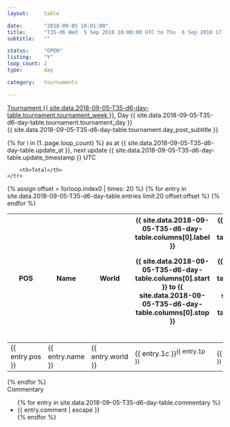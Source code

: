 ```yaml
---
layout: 	table

date: 		"2018-09-05 18:01:00"
title: 		"T35-d6 Wed  5 Sep 2018 18:00:00 UTC to Thu  6 Sep 2018 17:59:59 UTC"
subtitle: 	""

status:     "OPEN"
listing:    "Y"
loop_count: 2
type:       day

category: 	tournaments

---
```

<div class="table_header">
    <span class="table_title">
        <a href="{{ site.data.2018-09-05-T35-d6-day-table.tournament.week_results_table_url }}">
        Tournament {{ site.data.2018-09-05-T35-d6-day-table.tournament.tournament_week }}</a>, Day {{ site.data.2018-09-05-T35-d6-day-table.tournament.tournament_day }}
    </span><br>
    <span class="table_subtitle">
        {{ site.data.2018-09-05-T35-d6-day-table.tournament.day_post_subtitle }}
    </span>  
</div>

{% for i in (1..page.loop_count) %}
<span class="table_nextupdate">as at {{ site.data.2018-09-05-T35-d6-day-table.update_at }}, next update {{ site.data.2018-09-05-T35-d6-day-table.update_timestamp }} UTC</span> 
<table class="day_table">
  <colgroup>
    <col style="width:18px">
    <col style="width:55px">
    <col style="width:55px">
    <col style="width:12px">
    <col style="width:12px">
    <col style="width:12px">
    <col style="width:12px">
    <col style="width:12px">
    <col style="width:12px">
    <col style="width:12px">
    <col style="width:12px">
    <col style="width:12px">
    <col style="width:12px">
    <col style="width:12px">
    <col style="width:12px">
    <col style="width:12px">
    <col style="width:12px">
    <col style="width:12px">
    <col style="width:12px">
    <col style="width:12px">
    <col style="width:12px">
    <col style="width:12px">
    <col style="width:12px">
    <col style="width:12px">
    <col style="width:12px">
    <col style="width:12px">
    <col style="width:12px">
    <col style="width:18px">
  </colgroup>  
  <thead>
    <tr>
        <th>POS</th>
        <th class="AlignLeft">Name</th>
        <th class="AlignLeft">World</th>

<th><div class="label">{{ site.data.2018-09-05-T35-d6-day-table.columns[0].label }}<p class="onhover">{{ site.data.2018-09-05-T35-d6-day-table.columns[0].start }} to {{ site.data.2018-09-05-T35-d6-day-table.columns[0].stop }}</p></div>​</th>
<th><div class="label">{{ site.data.2018-09-05-T35-d6-day-table.columns[1].label }}<p class="onhover">{{ site.data.2018-09-05-T35-d6-day-table.columns[1].start }} to {{ site.data.2018-09-05-T35-d6-day-table.columns[1].stop }}</p></div>​</th>
<th><div class="label">{{ site.data.2018-09-05-T35-d6-day-table.columns[2].label }}<p class="onhover">{{ site.data.2018-09-05-T35-d6-day-table.columns[2].start }} to {{ site.data.2018-09-05-T35-d6-day-table.columns[2].stop }}</p></div>​</th>
<th><div class="label">{{ site.data.2018-09-05-T35-d6-day-table.columns[3].label }}<p class="onhover">{{ site.data.2018-09-05-T35-d6-day-table.columns[3].start }} to {{ site.data.2018-09-05-T35-d6-day-table.columns[3].stop }}</p></div>​</th>
<th><div class="label">{{ site.data.2018-09-05-T35-d6-day-table.columns[4].label }}<p class="onhover">{{ site.data.2018-09-05-T35-d6-day-table.columns[4].start }} to {{ site.data.2018-09-05-T35-d6-day-table.columns[4].stop }}</p></div>​</th>
<th><div class="label">{{ site.data.2018-09-05-T35-d6-day-table.columns[5].label }}<p class="onhover">{{ site.data.2018-09-05-T35-d6-day-table.columns[5].start }} to {{ site.data.2018-09-05-T35-d6-day-table.columns[5].stop }}</p></div>​</th>
<th><div class="label">{{ site.data.2018-09-05-T35-d6-day-table.columns[6].label }}<p class="onhover">{{ site.data.2018-09-05-T35-d6-day-table.columns[6].start }} to {{ site.data.2018-09-05-T35-d6-day-table.columns[6].stop }}</p></div>​</th>
<th><div class="label">{{ site.data.2018-09-05-T35-d6-day-table.columns[7].label }}<p class="onhover">{{ site.data.2018-09-05-T35-d6-day-table.columns[7].start }} to {{ site.data.2018-09-05-T35-d6-day-table.columns[7].stop }}</p></div>​</th>
<th><div class="label">{{ site.data.2018-09-05-T35-d6-day-table.columns[8].label }}<p class="onhover">{{ site.data.2018-09-05-T35-d6-day-table.columns[8].start }} to {{ site.data.2018-09-05-T35-d6-day-table.columns[8].stop }}</p></div>​</th>
<th><div class="label">{{ site.data.2018-09-05-T35-d6-day-table.columns[9].label }}<p class="onhover">{{ site.data.2018-09-05-T35-d6-day-table.columns[9].start }} to {{ site.data.2018-09-05-T35-d6-day-table.columns[9].stop }}</p></div>​</th>
<th><div class="label">{{ site.data.2018-09-05-T35-d6-day-table.columns[10].label }}<p class="onhover">{{ site.data.2018-09-05-T35-d6-day-table.columns[10].start }} to {{ site.data.2018-09-05-T35-d6-day-table.columns[10].stop }}</p></div>​</th>

<th><div class="label">{{ site.data.2018-09-05-T35-d6-day-table.columns[11].label }}<p class="onhover">{{ site.data.2018-09-05-T35-d6-day-table.columns[11].start }} to {{ site.data.2018-09-05-T35-d6-day-table.columns[11].stop }}</p></div>​</th>
<th><div class="label">{{ site.data.2018-09-05-T35-d6-day-table.columns[12].label }}<p class="onhover">{{ site.data.2018-09-05-T35-d6-day-table.columns[12].start }} to {{ site.data.2018-09-05-T35-d6-day-table.columns[12].stop }}</p></div>​</th>
<th><div class="label">{{ site.data.2018-09-05-T35-d6-day-table.columns[13].label }}<p class="onhover">{{ site.data.2018-09-05-T35-d6-day-table.columns[13].start }} to {{ site.data.2018-09-05-T35-d6-day-table.columns[13].stop }}</p></div>​</th>
<th><div class="label">{{ site.data.2018-09-05-T35-d6-day-table.columns[14].label }}<p class="onhover">{{ site.data.2018-09-05-T35-d6-day-table.columns[14].start }} to {{ site.data.2018-09-05-T35-d6-day-table.columns[14].stop }}</p></div>​</th>
<th><div class="label">{{ site.data.2018-09-05-T35-d6-day-table.columns[15].label }}<p class="onhover">{{ site.data.2018-09-05-T35-d6-day-table.columns[15].start }} to {{ site.data.2018-09-05-T35-d6-day-table.columns[15].stop }}</p></div>​</th>
<th><div class="label">{{ site.data.2018-09-05-T35-d6-day-table.columns[16].label }}<p class="onhover">{{ site.data.2018-09-05-T35-d6-day-table.columns[16].start }} to {{ site.data.2018-09-05-T35-d6-day-table.columns[16].stop }}</p></div>​</th>
<th><div class="label">{{ site.data.2018-09-05-T35-d6-day-table.columns[17].label }}<p class="onhover">{{ site.data.2018-09-05-T35-d6-day-table.columns[17].start }} to {{ site.data.2018-09-05-T35-d6-day-table.columns[17].stop }}</p></div>​</th>
<th><div class="label">{{ site.data.2018-09-05-T35-d6-day-table.columns[18].label }}<p class="onhover">{{ site.data.2018-09-05-T35-d6-day-table.columns[18].start }} to {{ site.data.2018-09-05-T35-d6-day-table.columns[18].stop }}</p></div>​</th>
<th><div class="label">{{ site.data.2018-09-05-T35-d6-day-table.columns[19].label }}<p class="onhover">{{ site.data.2018-09-05-T35-d6-day-table.columns[19].start }} to {{ site.data.2018-09-05-T35-d6-day-table.columns[19].stop }}</p></div>​</th>
<th><div class="label">{{ site.data.2018-09-05-T35-d6-day-table.columns[20].label }}<p class="onhover">{{ site.data.2018-09-05-T35-d6-day-table.columns[20].start }} to {{ site.data.2018-09-05-T35-d6-day-table.columns[20].stop }}</p></div>​</th>

<th><div class="label">{{ site.data.2018-09-05-T35-d6-day-table.columns[21].label }}<p class="onhover">{{ site.data.2018-09-05-T35-d6-day-table.columns[21].start }} to {{ site.data.2018-09-05-T35-d6-day-table.columns[21].stop }}</p></div>​</th>
<th><div class="label">{{ site.data.2018-09-05-T35-d6-day-table.columns[22].label }}<p class="onhover">{{ site.data.2018-09-05-T35-d6-day-table.columns[22].start }} to {{ site.data.2018-09-05-T35-d6-day-table.columns[22].stop }}</p></div>​</th>
<th><div class="label">{{ site.data.2018-09-05-T35-d6-day-table.columns[23].label }}<p class="onhover">{{ site.data.2018-09-05-T35-d6-day-table.columns[23].start }} to {{ site.data.2018-09-05-T35-d6-day-table.columns[23].stop }}</p></div>​</th>

        <th>Total</th>
    </tr>
  </thead>
  {% assign offset = forloop.index0 | times: 20 %}
<tbody>
{% for entry in site.data.2018-09-05-T35-d6-day-table.entries limit:20 offset:offset %}
  <tr>
    <td class="pl{{ entry.pos }}">{{ entry.pos }}</td>
    <td class="AlignLeft">{{ entry.name }}</td>
    <td class="AlignLeft">{{ entry.world }}</td>
    <td class="pl{{ entry.1p }}">{{ entry.1c }}<sup>{{ entry.1p }}</sup></td>
    <td class="pl{{ entry.2p }}">{{ entry.2c }}<sup>{{ entry.2p }}</sup></td>
    <td class="pl{{ entry.3p }}">{{ entry.3c }}<sup>{{ entry.3p }}</sup></td>
    <td class="pl{{ entry.4p }}">{{ entry.4c }}<sup>{{ entry.4p }}</sup></td>
    <td class="pl{{ entry.5p }}">{{ entry.5c }}<sup>{{ entry.5p }}</sup></td>
    <td class="pl{{ entry.6p }}">{{ entry.6c }}<sup>{{ entry.6p }}</sup></td>
    <td class="pl{{ entry.7p }}">{{ entry.7c }}<sup>{{ entry.7p }}</sup></td>
    <td class="pl{{ entry.8p }}">{{ entry.8c }}<sup>{{ entry.8p }}</sup></td>
    <td class="pl{{ entry.9p }}">{{ entry.9c }}<sup>{{ entry.9p }}</sup></td>
    <td class="pl{{ entry.10p }}">{{ entry.10c }}<sup>{{ entry.10p }}</sup></td>
    <td class="pl{{ entry.11p }}">{{ entry.11c }}<sup>{{ entry.11p }}</sup></td>
    <td class="pl{{ entry.12p }}">{{ entry.12c }}<sup>{{ entry.12p }}</sup></td>
    <td class="pl{{ entry.13p }}">{{ entry.13c }}<sup>{{ entry.13p }}</sup></td>
    <td class="pl{{ entry.14p }}">{{ entry.14c }}<sup>{{ entry.14p }}</sup></td>
    <td class="pl{{ entry.15p }}">{{ entry.15c }}<sup>{{ entry.15p }}</sup></td>
    <td class="pl{{ entry.16p }}">{{ entry.16c }}<sup>{{ entry.16p }}</sup></td>
    <td class="pl{{ entry.17p }}">{{ entry.17c }}<sup>{{ entry.17p }}</sup></td>
    <td class="pl{{ entry.18p }}">{{ entry.18c }}<sup>{{ entry.18p }}</sup></td>
    <td class="pl{{ entry.19p }}">{{ entry.19c }}<sup>{{ entry.19p }}</sup></td>
    <td class="pl{{ entry.20p }}">{{ entry.20c }}<sup>{{ entry.20p }}</sup></td>
    <td class="pl{{ entry.21p }}">{{ entry.21c }}<sup>{{ entry.21p }}</sup></td>
    <td class="pl{{ entry.22p }}">{{ entry.22c }}<sup>{{ entry.22p }}</sup></td>
    <td class="pl{{ entry.23p }}">{{ entry.23c }}<sup>{{ entry.23p }}</sup></td>
    <td class="pl{{ entry.24p }}">{{ entry.24c }}<sup>{{ entry.24p }}</sup></td>
    <td>{{ entry.total }}</td>
  </tr>
{% endfor %}  
</tbody>
</table>
<div class="leaderboard"></div>
{% endfor %}

<div class="commentary">
  <span class="commentary_title">Commentary</span>
  <ul>
    {% for entry in site.data.2018-09-05-T35-d6-day-table.commentary %}
    <li class="commentary_list">{{ entry.comment | escape }}</li>
    {% endfor %}
  </ul>
</div>




